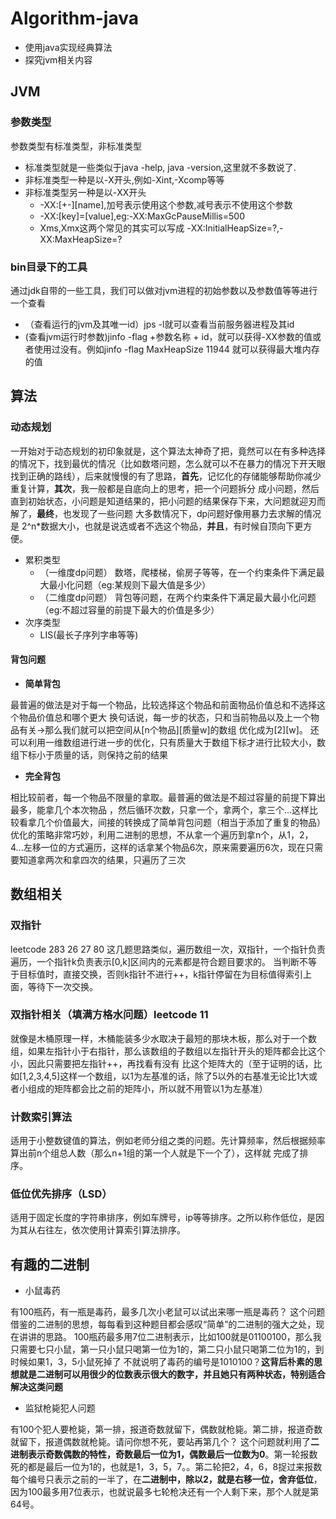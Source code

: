 # Algorithm-java
- 使用java实现经典算法
- 探究jvm相关内容

## JVM
### 参数类型
参数类型有标准类型，非标准类型
- 标准类型就是一些类似于java -help, java -version,这里就不多数说了.
- 非标准类型一种是以-X开头,例如-Xint,-Xcomp等等
- 非标准类型另一种是以-XX开头
    - -XX:[+-][name],加号表示使用这个参数,减号表示不使用这个参数
    - -XX:[key]=[value],eg:-XX:MaxGcPauseMillis=500
    - Xms,Xmx这两个常见的其实可以写成 -XX:InitialHeapSize=?,-XX:MaxHeapSize=?
### bin目录下的工具
通过jdk自带的一些工具，我们可以做对jvm进程的初始参数以及参数值等等进行一个查看
- （查看运行的jvm及其唯一id）jps -l就可以查看当前服务器进程及其id
- (查看jvm运行时参数)jinfo -flag +参数名称 + id，就可以获得-XX参数的值或者使用过没有。例如jinfo -flag MaxHeapSize 11944
就可以获得最大堆内存的值

## 算法
### **动态规划**
>
一开始对于动态规划的初印象就是，这个算法太神奇了把，竟然可以在有多种选择的情况下，找到最优的情况（比如数塔问题，怎么就可以不在暴力的情况下开天眼
找到正确的路线），后来就慢慢的有了思路，**首先**，记忆化的存储能够帮助你减少重复计算，**其次**，我一般都是自底向上的思考，把一个问题拆分
成小问题，然后直到初始状态，小问题是知道结果的，把小问题的结果保存下来，大问题就迎刃而解了，**最终**，也发现了一些问题
大多数情况下，dp问题好像用暴力去求解的情况是 2^n*数据大小，也就是说选或者不选这个物品，**并且**，有时候自顶向下更方便。

- 累积类型
    - （一维度dp问题） 数塔，爬楼梯，偷房子等等，在一个约束条件下满足最大最小化问题（eg:某规则下最大值是多少）
    - （二维度dp问题） 背包等问题，在两个约束条件下满足最大最小化问题（eg:不超过容量的前提下最大的价值是多少）
- 次序类型 
    - LIS(最长子序列字串等等)
#### 背包问题
- **简单背包**

最普遍的做法是对于每一个物品，比较选择这个物品和前面物品价值总和不选择这个物品价值总和哪个更大
换句话说，每一步的状态，只和当前物品以及上一个物品有关->那么我们就可以把空间从[n个物品][质量w]的数组
优化成为[2][w]。
还可以利用一维数组进行进一步的优化，只有质量大于数组下标才进行比较大小，数组下标小于质量的话，则保持之前的结果
- **完全背包**

相比较前者，每一个物品不限量的拿取。最普遍的做法是不超过容量的前提下算出最多，能拿几个本次物品
，然后循环次数，只拿一个，拿两个，拿三个...这样比较看拿几个价值最大，间接的转换成了简单背包问题（相当于添加了重复的物品）
优化的策略非常巧妙，利用二进制的思想，不从拿一个遍历到拿n个，从1，2，4...左移一位的方式遍历，这样的话拿某个物品6次，原来需要遍历6次，现在只需要知道拿两次和拿四次的结果，只遍历了三次

## 数组相关
### 双指针
leetcode 283 26 27 80 这几题思路类似，遍历数组一次，双指针，一个指针负责遍历，一个指针k负责表示[0,k]区间内的元素都是符合题目要求的。
当判断不等于目标值时，直接交换，否则k指针不进行++，k指针停留在为目标值得索引上面，等待下一次交换。
### 双指针相关（填满方格水问题）leetcode 11
就像是木桶原理一样，木桶能装多少水取决于最短的那块木板，那么对于一个数组，如果左指针小于右指针，那么该数组的子数组以左指针开头的矩阵都会比这个小，因此只需要把左指针++，再找看有没有
比这个矩阵大的（至于证明的话，比如[1,2,3,4,5]这样一个数组，以1为左基准的话，除了5以外的右基准无论比1大或者小组成的矩阵都会比之前的矩阵小，所以就不用管以1为左基准）
### 计数索引算法
适用于小整数键值的算法，例如老师分组之类的问题。先计算频率，然后根据频率算出前n个组总人数（那么n+1组的第一个人就是下一个了），这样就
完成了排序。
### 低位优先排序（LSD）
适用于固定长度的字符串排序，例如车牌号，ip等等排序。之所以称作低位，是因为其从右往左，依次使用计算索引算法排序。
## 有趣的二进制
- 小鼠毒药

有100瓶药，有一瓶是毒药，最多几次小老鼠可以试出来哪一瓶是毒药？
这个问题借鉴的二进制的思想，每每看到这种题目都会感叹“简单”的二进制的强大之处，现在讲讲的思路。
100瓶药最多用7位二进制表示，比如100就是01100100，那么我只需要七只小鼠，第一只小鼠只喝第一位为1的，第二只小鼠只喝第二位为1的，到时候如果1，3，5小鼠死掉了
不就说明了毒药的编号是1010100？**这背后朴素的思想就是二进制可以用很少的位数表示很大的数字，并且她只有两种状态，特别适合解决这类问题**

- 监狱枪毙犯人问题

有100个犯人要枪毙，第一排，报道奇数就留下，偶数就枪毙。第二排，报道奇数就留下，报道偶数就枪毙。请问你想不死，要站再第几个？
这个问题就利用了**二进制表示奇数偶数的特性，奇数最后一位为1，偶数最后一位数为0**。第一轮报数死的都是最后一位为1的，也就是1，3，5，7。。第二轮把2，4，6，8捉过来报数
每个编号只表示之前的一半了，在**二进制中，除以2，就是右移一位，舍弃低位**，因为100最多用7位表示，也就说最多七轮枪决还有一个人剩下来，那个人就是第64号。

